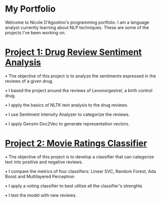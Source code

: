 # My Portfolio
Welcome to Nicole D'Agostino's programming portfolio. I am a language analyst currently learning about NLP techniques. These are some of the projects I've been working on.


# [Project 1: Drug Review Sentiment Analysis](https://github.com/DagostinoNF/Drug-Review-Sentiment-Analysis)
• The objective of this project is to analyze the sentiments expressed in the reviews of a given drug.

• I based the project around the reviews of Levonorgestrel, a birth control drug.

•	I apply the basics of NLTK text analysis to the drug reviews.

•	I use Sentiment Intensity Analyzer to categorize the reviews.

•	I apply Gensim Doc2Vec to generate representation vectors.


# [Project 2: Movie Ratings Classifier](https://github.com/DagostinoNF/Movie_Reviews_Project)
• The objective of this project is to develop a classifier that can categorize text into positive and negative reviews.

•	I compare the metrics of four classifiers: Linear SVC, Random Forest, Ada Boost and Multilayered Perceptron

•	I apply a voting classifier to best utilize all the classifier's strenghts

•	I test the model with new reviews.
